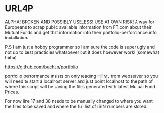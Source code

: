 # URL4P
ALPHA! BROKEN AND POSSIBLY USELESS! USE AT OWN RISK!
A way for Europeans to scrap public available information from FT.com about their Mutual Funds and get that information into their portfolio-performance.info installation. 

P.S I am just a hobby programmer so I am sure the code is super ugly and not up to best practicies whatsoever but it does hoewever work! (somewhat haha) 

https://github.com/buchen/portfolio

portfolio performance insists on only reading HTML from webserver so you will need to start a localhost server and just point localhost to the path of where this script will be saving the files generated with latest Mutual Fund Prices. 


For now line 17 and  38 needs to be manually changed to where you want the files to be saved and where the full list of ISIN numbers are stored. 
